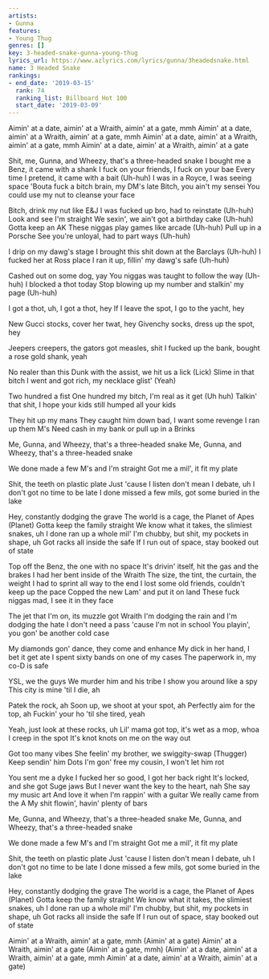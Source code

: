 ```yaml
---
artists:
- Gunna
features:
- Young Thug
genres: []
key: 3-headed-snake-gunna-young-thug
lyrics_url: https://www.azlyrics.com/lyrics/gunna/3headedsnake.html
name: 3 Headed Snake
rankings:
- end_date: '2019-03-15'
  rank: 74
  ranking_list: Billboard Hot 100
  start_date: '2019-03-09'
---
```



Aimin' at a date, aimin' at a Wraith, aimin' at a gate, mmh
Aimin' at a date, aimin' at a Wraith, aimin' at a gate, mmh
Aimin' at a date, aimin' at a Wraith, aimin' at a gate, mmh
Aimin' at a date, aimin' at a Wraith, aimin' at a gate


Shit, me, Gunna, and Wheezy, that's a three-headed snake
I bought me a Benz, it came with a shank
I fuck on your friends, I fuck on your bae
Every time I pretend, it came with a bait (Uh-huh)
I was in a Royce, I was seeing space
'Bouta fuck a bitch brain, my DM's late
Bitch, you ain't my sensei
You could use my nut to cleanse your face


Bitch, drink my nut like E&J
I was fucked up bro, had to reinstate (Uh-huh)
Look and see I'm straight
We sexin', we ain't got a birthday cake (Uh-huh)
Gotta keep an AK
These niggas play games like arcade (Uh-huh)
Pull up in a Porsche
See you're unloyal, had to part ways (Uh-huh)


I drip on my dawg's stage
I brought this shit down at the Barclays (Uh-huh)
I fucked her at Ross place
I ran it up, fillin' my dawg's safe (Uh-huh)

Cashed out on some dog, yay
You niggas was taught to follow the way (Uh-huh)
I blocked a thot today
Stop blowing up my number and stalkin' my page (Uh-huh)

I got a thot, uh, I got a thot, hey
If I leave the spot, I go to the yacht, hey

New Gucci stocks, cover her twat, hey
Givenchy socks, dress up the spot, hey

Jeepers creepers, the gators got measles, shit
I fucked up the bank, bought a rose gold shank, yeah

No realer than this
Dunk with the assist, we hit us a lick (Lick)
Slime in that bitch
I went and got rich, my necklace glist' (Yeah)

Two hundred a fist
One hundred my bitch, I'm real as it get (Uh huh)
Talkin' that shit, I hope your kids still humped all your kids

They hit up my mans
They caught him down bad, I want some revenge
I ran up them M's
Need cash in my bank or pull up in a Brinks


Me, Gunna, and Wheezy, that's a three-headed snake
Me, Gunna, and Wheezy, that's a three-headed snake

We done made a few M's and I'm straight
Got me a mil', it fit my plate

Shit, the teeth on plastic plate
Just 'cause I listen don't mean I debate, uh
I don't got no time to be late
I done missed a few mils, got some buried in the lake

Hey, constantly dodging the grave
The world is a cage, the Planet of Apes (Planet)
Gotta keep the family straight
We know what it takes, the slimiest snakes, uh
I done ran up a whole mil'
I'm chubby, but shit, my pockets in shape, uh
Got racks all inside the safe
If I run out of space, stay booked out of state


Top off the Benz, the one with no space
It's drivin' itself, hit the gas and the brakes
I had her bent inside of the Wraith
The size, the tint, the curtain, the weight
I had to sprint all way to the end
I lost some old friends, couldn't keep up the pace
Copped the new Lam' and put it on land
These fuck niggas mad, I see it in they face

The jet that I'm on, its muzzle got Wraith
I'm dodging the rain and I'm dodging the hate
I don't need a pass 'cause I'm not in school
You playin', you gon' be another cold case

My diamonds gon' dance, they come and enhance
My dick in her hand, I bet it get ate
I spent sixty bands on one of my cases
The paperwork in, my co-D is safe

YSL, we the guys
We murder him and his tribe
I show you around like a spy
This city is mine 'til I die, ah

Patek the rock, ah
Soon up, we shoot at your spot, ah
Perfectly aim for the top, ah
Fuckin' your ho 'til she tired, yeah

Yeah, just look at these rocks, uh
Lil' mama got top, it's wet as a mop, whoa
I creep in the spot
It's knot knots on me on the way out

Got too many vibes
She feelin' my brother, we swiggity-swap (Thugger)
Keep sendin' him Dots
I'm gon' free my cousin, I won't let him rot

You sent me a dyke
I fucked her so good, I got her back right
It's locked, and she got Suge jaws
But I never want the key to the heart, nah
She say my music art
And love it when I'm rappin' with a guitar
We really came from the A
My shit flowin', havin' plenty of bars


Me, Gunna, and Wheezy, that's a three-headed snake
Me, Gunna, and Wheezy, that's a three-headed snake

We done made a few M's and I'm straight
Got me a mil', it fit my plate

Shit, the teeth on plastic plate
Just 'cause I listen don't mean I debate, uh
I don't got no time to be late
I done missed a few mils, got some buried in the lake

Hey, constantly dodging the grave
The world is a cage, the Planet of Apes (Planet)
Gotta keep the family straight
We know what it takes, the slimiest snakes, uh
I done ran up a whole mil'
I'm chubby, but shit, my pockets in shape, uh
Got racks all inside the safe
If I run out of space, stay booked out of state


Aimin' at a Wraith, aimin' at a gate, mmh (Aimin' at a gate)
Aimin' at a Wraith, aimin' at a gate (Aimin' at a gate, mmh)
(Aimin' at a date, aimin' at a Wraith, aimin' at a gate, mmh
Aimin' at a date, aimin' at a Wraith, aimin' at a gate)



